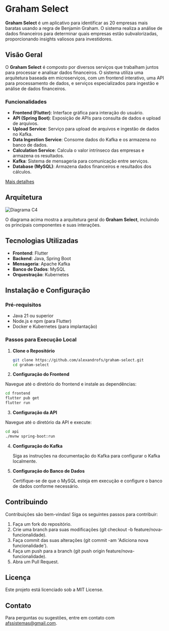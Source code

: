 # Graham Select

**Graham Select** é um aplicativo para identificar as 20 empresas mais baratas usando a regra de Benjamin Graham. O sistema realiza a análise de dados financeiros para determinar quais empresas estão subvalorizadas, proporcionando insights valiosos para investidores.

## Visão Geral

O **Graham Select** é composto por diversos serviços que trabalham juntos para processar e analisar dados financeiros. O sistema utiliza uma arquitetura baseada em microserviços, com um frontend interativo, uma API para processamento de dados, e serviços especializados para ingestão e análise de dados financeiros.

### Funcionalidades

- **Frontend (Flutter)**: Interface gráfica para interação do usuário.
- **API (Spring Boot)**: Exposição de APIs para consulta de dados e upload de arquivos.
- **Upload Service**: Serviço para upload de arquivos e ingestão de dados no Kafka.
- **Data Ingestion Service**: Consome dados do Kafka e os armazena no banco de dados.
- **Calculation Service**: Calcula o valor intrínseco das empresas e armazena os resultados.
- **Kafka**: Sistema de mensageria para comunicação entre serviços.
- **Database (MySQL)**: Armazena dados financeiros e resultados dos cálculos.

[Mais detalhes](docs/visao-produto.md)

## Arquitetura

![Diagrama C4](caminho/para/seu/diagrama.png)

O diagrama acima mostra a arquitetura geral do **Graham Select**, incluindo os principais componentes e suas interações.

## Tecnologias Utilizadas

- **Frontend**: Flutter
- **Backend**: Java, Spring Boot
- **Mensageria**: Apache Kafka
- **Banco de Dados**: MySQL
- **Orquestração**: Kubernetes

## Instalação e Configuração

### Pré-requisitos

- Java 21 ou superior
- Node.js e npm (para Flutter)
- Docker e Kubernetes (para implantação)

### Passos para Execução Local

1. **Clone o Repositório**

   ```bash
   git clone https://github.com/alexandrofs/graham-select.git
   cd graham-select
   ```
2. **Configuração do Frontend**

Navegue até o diretório do frontend e instale as dependências:

   ```bash
   cd frontend
   flutter pub get
   flutter run
   ```
3. **Configuração da API**

Navegue até o diretório da API e execute:

   ```bash
   cd api
   ./mvnw spring-boot:run
   ```
4. **Configuração do Kafka**

   Siga as instruções na documentação do Kafka para configurar o Kafka localmente.

5. **Configuração do Banco de Dados**

   Certifique-se de que o MySQL esteja em execução e configure o banco de dados conforme necessário.

## Contribuindo

Contribuições são bem-vindas! Siga os seguintes passos para contribuir:

1. Faça um fork do repositório.
2. Crie uma branch para suas modificações (git checkout -b feature/nova-funcionalidade).
3. Faça commit das suas alterações (git commit -am 'Adiciona nova funcionalidade').
4. Faça um push para a branch (git push origin feature/nova-funcionalidade).
5. Abra um Pull Request.

## Licença

Este projeto está licenciado sob a MIT License.

## Contato

Para perguntas ou sugestões, entre em contato com afssistemas@gmail.com.
